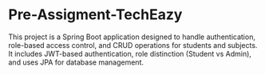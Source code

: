 # Pre-Assigment-TechEazy
This project is a Spring Boot application designed to handle authentication, role-based access control, and CRUD operations for students and subjects. It includes JWT-based authentication, role distinction (Student vs Admin), and uses JPA for database management.
